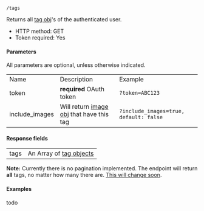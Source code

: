 `/tags`

Returns all [tag obj](tag-object.md)'s of the authenticated user.

* HTTP method: GET
* Token required: Yes

#### Parameters
All parameters are optional, unless otherwise indicated.
<table>
  <tr>
    <td>Name</td>
    <td>Description</td>
    <td>Example</td>
  </tr>
  <tr>
    <td>token</td>
    <td><strong>required</strong> OAuth token</td>
    <td><code>?token=ABC123</td>
  </tr>
  <tr>
    <td>include_images</td>
    <td>Will return <a href="image-object.md">image obj</a> that have this tag</td>
    <td><code>?include_images=true, default: false</code></td>
  </tr>
</table>

#### Response fields
<table>
  <tr>
    <td>tags</td>
    <td>An Array of <a href="tags-object.md">tag objects</a></td>
  </tr>
</table>

**Note:** Currently there is no pagination implemented. The endpoint will return **all** tags, no matter how many there are. [This will change soon](https://github.com/MOLIS/api-documentation/issues/1).

#### Examples
todo